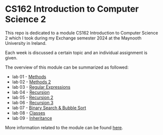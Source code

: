 # CS162 Introduction to Computer Science 2

This repo is dedicated to a module CS162 Introduction to Computer Science 2 which I took during my Exchange semester 2024 at the Maynooth University in Ireland.

Each week is discussed a certain topic and an individual assignment is given.

The overview of this module can be summarized as followed:
- lab 01 - [Methods](https://github.com/tmshts/Introduction_to_Computer_Science/tree/main/lab_01)
- lab 02 - [Methods 2](https://github.com/tmshts/Introduction_to_Computer_Science/tree/main/lab_02)
- lab 03 - [Regular Expressions](https://github.com/tmshts/Introduction_to_Computer_Science/tree/main/lab_03)
- lab 04 - [Recursion](https://github.com/tmshts/Introduction_to_Computer_Science/tree/main/lab_04)
- lab 05 - [Recursion 2](https://github.com/tmshts/Introduction_to_Computer_Science/tree/main/lab_05)
- lab 06 - [Recursion 3](https://github.com/tmshts/Introduction_to_Computer_Science/tree/main/lab_06)
- lab 07 - [Binary Search & Bubble Sort](https://github.com/tmshts/Introduction_to_Computer_Science/tree/main/lab_07)
- lab 08 - [Classes](https://github.com/tmshts/Introduction_to_Computer_Science/tree/main/lab_08)
- lab 09 - [Inheritance](https://github.com/tmshts/Introduction_to_Computer_Science/tree/main/lab_09)


More information related to the module can be found [here](https://www.maynoothuniversity.ie/node/545163).
